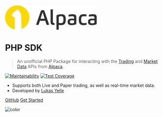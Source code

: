 ![logo](_images/logo.svg)

# PHP SDK <small></small>

> An unofficial PHP Package for interacting with the [Trading](https://alpaca.markets/docs/api-documentation/api-v2/) and [Market Data](https://alpaca.markets/docs/api-documentation/api-v2/market-data/) APIs from [Alpaca](https://alpaca.markets/).

[![Maintainability](https://api.codeclimate.com/v1/badges/804cf06abfd093cf51f1/maintainability)](https://codeclimate.com/github/lukasyelle/alpaca-sdk/maintainability)
[![Test Coverage](https://api.codeclimate.com/v1/badges/804cf06abfd093cf51f1/test_coverage)](https://codeclimate.com/github/lukasyelle/alpaca-sdk/test_coverage)
- Supports both Live and Paper trading, as well as real-time market data.
- Developed by [Lukas Yelle](https://github.com/lukasyelle/)

[GitHub](https://github.com/lukasyelle/alpaca-sdk/)
[Get Started](/getting-started.md)

![color](#F7F8FB)
